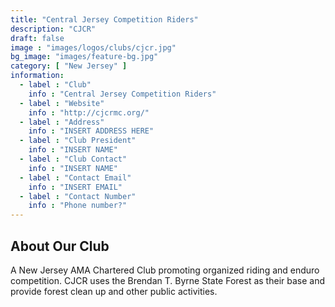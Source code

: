 ```yaml
---
title: "Central Jersey Competition Riders"
description: "CJCR"
draft: false
image : "images/logos/clubs/cjcr.jpg"
bg_image: "images/feature-bg.jpg"
category: [ "New Jersey" ]
information:
  - label : "Club"
    info : "Central Jersey Competition Riders"
  - label : "Website"
    info : "http://cjcrmc.org/"
  - label : "Address"
    info : "INSERT ADDRESS HERE"
  - label : "Club President"
    info : "INSERT NAME"
  - label : "Club Contact"
    info : "INSERT NAME"
  - label : "Contact Email"
    info : "INSERT EMAIL"
  - label : "Contact Number"
    info : "Phone number?"
---
```


## About Our Club

A New Jersey AMA Chartered Club promoting organized riding and enduro competition. CJCR uses the Brendan T. Byrne State Forest as their base and provide forest clean up and other public activities.
